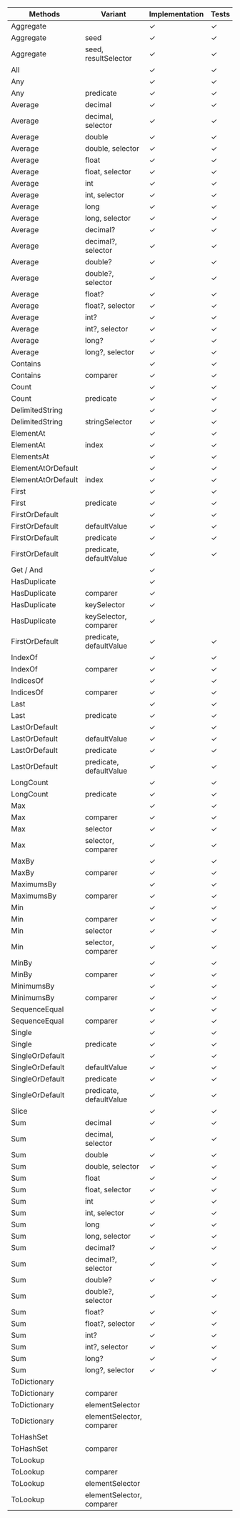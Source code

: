 ﻿| Methods                | Variant                   | Implementation  | Tests   | Documentation | Optimizations |
|------------------------|---------------------------|-----------------|---------|---------------|---------------|
| Aggregate              |                           | &check;         | &check; | &check;       |               |
| Aggregate              | seed                      | &check;         | &check; | &check;       |               |
| Aggregate              | seed, resultSelector      | &check;         | &check; | &check;       |               |
| All                    |                           | &check;         | &check; | &check;       |               |
| Any                    |                           | &check;         | &check; | &check;       |               |
| Any                    | predicate                 | &check;         | &check; | &check;       |               |
| Average                | decimal                   | &check;         | &check; | &check;       |               |
| Average                | decimal, selector         | &check;         | &check; | &check;       |               |
| Average                | double                    | &check;         | &check; | &check;       |               |
| Average                | double, selector          | &check;         | &check; | &check;       |               |
| Average                | float                     | &check;         | &check; | &check;       |               |
| Average                | float, selector           | &check;         | &check; | &check;       |               |
| Average                | int                       | &check;         | &check; | &check;       |               |
| Average                | int, selector             | &check;         | &check; | &check;       |               |
| Average                | long                      | &check;         | &check; | &check;       |               |
| Average                | long, selector            | &check;         | &check; | &check;       |               |
| Average                | decimal?                  | &check;         | &check; | &check;       |               |
| Average                | decimal?, selector        | &check;         | &check; | &check;       |               |
| Average                | double?                   | &check;         | &check; | &check;       |               |
| Average                | double?, selector         | &check;         | &check; | &check;       |               |
| Average                | float?                    | &check;         | &check; | &check;       |               |
| Average                | float?, selector          | &check;         | &check; | &check;       |               |
| Average                | int?                      | &check;         | &check; | &check;       |               |
| Average                | int?, selector            | &check;         | &check; | &check;       |               |
| Average                | long?                     | &check;         | &check; | &check;       |               |
| Average                | long?, selector           | &check;         | &check; | &check;       |               |
| Contains               |                           | &check;         | &check; | &check;       |               |
| Contains               | comparer                  | &check;         | &check; | &check;       |               |
| Count                  |                           | &check;         | &check; | &check;       |               |
| Count                  | predicate                 | &check;         | &check; | &check;       |               |
| DelimitedString        |                           | &check;         | &check; | &check;       |               |
| DelimitedString        | stringSelector            | &check;         | &check; | &check;       |               |
| ElementAt              |                           | &check;         | &check; | &check;       |               |
| ElementAt              | index                     | &check;         | &check; | &check;       |               |
| ElementsAt             |                           | &check;         | &check; | &check;       |               |
| ElementAtOrDefault     |                           | &check;         | &check; | &check;       |               |
| ElementAtOrDefault     | index                     | &check;         | &check; | &check;       |               |
| First                  |                           | &check;         | &check; | &check;       |               |
| First                  | predicate                 | &check;         | &check; | &check;       |               |
| FirstOrDefault         |                           | &check;         | &check; | &check;       |               |
| FirstOrDefault         | defaultValue              | &check;         | &check; | &check;       |               |
| FirstOrDefault         | predicate                 | &check;         | &check; | &check;       |               |
| FirstOrDefault         | predicate, defaultValue   | &check;         | &check; | &check;       |               |
| Get / And              |                           | &check;         |         |               |               |
| HasDuplicate           |                           | &check;         |         |               |               |
| HasDuplicate           | comparer                  | &check;         |         |               |               |
| HasDuplicate           | keySelector               | &check;         |         |               |               |
| HasDuplicate           | keySelector, comparer     | &check;         |         |               |               |
| FirstOrDefault         | predicate, defaultValue   | &check;         | &check; | &check;       |               |
| IndexOf                |                           | &check;         | &check; | &check;       |               |
| IndexOf                | comparer                  | &check;         | &check; | &check;       |               |
| IndicesOf              |                           | &check;         | &check; | &check;       |               |
| IndicesOf              | comparer                  | &check;         | &check; | &check;       |               |
| Last                   |                           | &check;         | &check; | &check;       |               |
| Last                   | predicate                 | &check;         | &check; | &check;       |               |
| LastOrDefault          |                           | &check;         | &check; | &check;       |               |
| LastOrDefault          | defaultValue              | &check;         | &check; | &check;       |               |
| LastOrDefault          | predicate                 | &check;         | &check; | &check;       |               |
| LastOrDefault          | predicate, defaultValue   | &check;         | &check; | &check;       |               |
| LongCount              |                           | &check;         | &check; | &check;       |               |
| LongCount              | predicate                 | &check;         | &check; | &check;       |               |
| Max                    |                           | &check;         | &check; | &check;       |               |
| Max                    | comparer                  | &check;         | &check; | &check;       |               |
| Max                    | selector                  | &check;         | &check; | &check;       |               |
| Max                    | selector, comparer        | &check;         | &check; | &check;       |               |
| MaxBy                  |                           | &check;         | &check; | &check;       |               |
| MaxBy                  | comparer                  | &check;         | &check; | &check;       |               |
| MaximumsBy             |                           | &check;         | &check; | &check;       |               |
| MaximumsBy             | comparer                  | &check;         | &check; | &check;       |               |
| Min                    |                           | &check;         | &check; | &check;       |               |
| Min                    | comparer                  | &check;         | &check; | &check;       |               |
| Min                    | selector                  | &check;         | &check; | &check;       |               |
| Min                    | selector, comparer        | &check;         | &check; | &check;       |               |
| MinBy                  |                           | &check;         | &check; | &check;       |               |
| MinBy                  | comparer                  | &check;         | &check; | &check;       |               |
| MinimumsBy             |                           | &check;         | &check; | &check;       |               |
| MinimumsBy             | comparer                  | &check;         | &check; | &check;       |               |
| SequenceEqual          |                           | &check;         | &check; | &check;       |               |
| SequenceEqual          | comparer                  | &check;         | &check; | &check;       |               |
| Single                 |                           | &check;         | &check; | &check;       |               |
| Single                 | predicate                 | &check;         | &check; | &check;       |               |
| SingleOrDefault        |                           | &check;         | &check; | &check;       |               |
| SingleOrDefault        | defaultValue              | &check;         | &check; | &check;       |               |
| SingleOrDefault        | predicate                 | &check;         | &check; | &check;       |               |
| SingleOrDefault        | predicate, defaultValue   | &check;         | &check; | &check;       |               |
| Slice                  |                           | &check;         | &check; | &check;       |               |
| Sum                    | decimal                   | &check;         | &check; | &check;       |               |
| Sum                    | decimal, selector         | &check;         | &check; | &check;       |               |
| Sum                    | double                    | &check;         | &check; | &check;       |               |
| Sum                    | double, selector          | &check;         | &check; | &check;       |               |
| Sum                    | float                     | &check;         | &check; | &check;       |               |
| Sum                    | float, selector           | &check;         | &check; | &check;       |               |
| Sum                    | int                       | &check;         | &check; | &check;       |               |
| Sum                    | int, selector             | &check;         | &check; | &check;       |               |
| Sum                    | long                      | &check;         | &check; | &check;       |               |
| Sum                    | long, selector            | &check;         | &check; | &check;       |               |
| Sum                    | decimal?                  | &check;         | &check; | &check;       |               |
| Sum                    | decimal?, selector        | &check;         | &check; | &check;       |               |
| Sum                    | double?                   | &check;         | &check; | &check;       |               |
| Sum                    | double?, selector         | &check;         | &check; | &check;       |               |
| Sum                    | float?                    | &check;         | &check; | &check;       |               |
| Sum                    | float?, selector          | &check;         | &check; | &check;       |               |
| Sum                    | int?                      | &check;         | &check; | &check;       |               |
| Sum                    | int?, selector            | &check;         | &check; | &check;       |               |
| Sum                    | long?                     | &check;         | &check; | &check;       |               |
| Sum                    | long?, selector           | &check;         | &check; | &check;       |               |
| ToDictionary           |                           |                 |         |               |               |
| ToDictionary           | comparer                  |                 |         |               |               |
| ToDictionary           | elementSelector           |                 |         |               |               |
| ToDictionary           | elementSelector, comparer |                 |         |               |               |
| ToHashSet              |                           |                 |         |               |               |
| ToHashSet              | comparer                  |                 |         |               |               |
| ToLookup               |                           |                 |         |               |               |
| ToLookup               | comparer                  |                 |         |               |               |
| ToLookup               | elementSelector           |                 |         |               |               |
| ToLookup               | elementSelector, comparer |                 |         |               |               |
